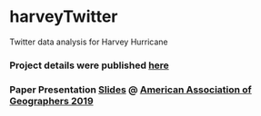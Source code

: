 # harveyTwitter

Twitter data analysis for Harvey Hurricane

### Project details were published [here](https://www.mdpi.com/2220-9964/8/3/111)
### Paper Presentation [Slides](AAG2019_Yang.pdf) @ [American Association of Geographers 2019](https://aag.secure-abstracts.com/AAG%20Annual%20Meeting%202019/abstracts-gallery/19795) 
